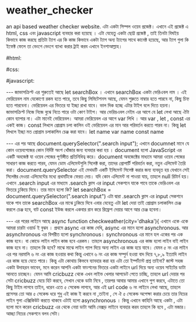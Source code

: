 # weather_checker
 an api based weather checker website.
 এটা একটা সিম্পল ওয়েব প্রজেক্ট। এখানে এই প্রজেক্ট এ html, css এবং javascript ব্যবহার করা হয়েছে । 
 এটা যেহেতু একটা ছোট্ট প্রজেক্ট , তাই তিনটা বিষইয় কিভাবে কাজ করছে প্রতিটা ট্যাগ এর কি কাজ কিভাবে একটা ট্যাগ অন্য ট্যাগের সাথে কানেক্ট হয়েছে, আর ট্যাগ গুলা কি ইফেক্ট ফেলে তা ভেংগে ভেংগে ব্যাখা করার ট্রাই করব এখানে ইনশাআল্লাহ।

 #html:

 #css:

 #javascript:
 
 --- জাভাসক্রিপ্ট এর শুরুতেই আছে let searchBox । এখানে  searchBox একটা ভেরিএবল নাম । এই ভেরিয়েবল নাম যেকোণো রকম হতে পারে, তবে কিছু লিমিটেশনস আছে, যেমন শুরুতে নাম্বার হতে পারবে না, কিছু চিহ্ন হতে পারবেনা। ভেরিয়েবল এর ভিতরে যা ইচ্ছা রাখা যাবে। ভাল দিক হচ্ছে এটার  টাইপ বলে দিতে হয়না। জাভাসক্রিপ্ট নিজে নিজে বুঝে নিতে পারে ওটা কোণ টাইপ।
 আর ভেরিয়এবল নেইম এর আগে যে let লেখা আছে ঐটা কোন ব্যাপার না। এটা মানেই ভেরিয়েবল। আমরা ভেরিয়েবল এর আগে var লিখি ।  আর var , let , const এর একই কাজ। const লিখলে প্রোগ্রাম চলা কালিন ওই ভেরিয়েবল এর মান আর পরিবর্তন করতে পারব না। কিন্তু let লিখলে ইচ্ছা মত প্রোগ্রাম চলাকালিন চেঞ্জ করা যাবে।
let name
var name
const name

--- এর পর আছে document.querySelector(".search input");
এখানে documnet মানে যে কোন ওয়েবপেজের কোন নির্দিষ্ট অংশ খোঁজার জন্য  ব্যবহার করা হয় । document হলো JavaScript এর একটি অবজেক্ট যা ওয়েব পেজের পূর্ণাঙ্গীত প্রতিনিধিত্ব করে। document অবজেক্টের মাধ্যমে আমরা  ওয়েব পেজের সাধারণ কাজ করতে পারব, যেমন ডোম এলিমেন্টগুলি সিলেক্ট করা, তাদের প্রোপার্টি পরিবর্তন করা, নতুন এলিমেন্ট তৈরি করা।
document.querySelector এই মেথডটি একটি ইলিমেন্ট সিলেক্ট করার জন্য ব্যবহৃত হয় যেখানে সেই সিলেক্টর দেওয়া এলিমেন্টের মধ্যে প্রথমটিকে ফেরত দেয়। যদি কোন এলিমেন্ট না পাওয়া যায়, তাহলে null রিটার্ন হয়।
এখানে .search input এর মাধ্যমে .search ক্লাস এর input সেকশনে যাকে পাবে তাকে ভেরিএবল এর ভিতরে ঢুকিয়ে দিবে। 
তার মানে হলো কি? let searchBox = document.querySelector(".search input") এটা দ্বারা  .search ক্লাস এর input সেকশনে যাকে পাব তাকে searchBox এর মাঝে ঢুকিয়ে দিবে 
এবার যেহেতু এটা let দেয়া তাই প্রোগ্রাম চলাকালিন চেঞ্জ করলে চেঞ্জ হবে, বাট const ইউজ করলে একবার রান করে রিফ্রেশ দেয়ার আগে আর চেঞ্জ হবেনা।

--- এর পরের  লাইনে আছে async function checkweather(city='dhaka'){
এখানে একে একে আমরা চারটা ওয়ার্ড ই বুঝব । 
প্রথমে async এর কাজ দেখি, async এর মানে হলো asynchronous. আর asynchronous এর বিপরীত হলো synchronous। 
synchronous এর মানে হল একের পর এক কাজ হবে। বা কোডে লাইন লাইন কাজ হবে এরকম। তাহলে asynchronous এর কাজ হলো লাইন বাই লাইন কাজ হবে না। তাহলে কি হবে? মাঝে মাঝে লাইন গ্যাপ দিয়ে অন্য লাইন এর কাজ হয়ে যাবে। যেমন ৫ নং এর লাইন এর পর নরমালি ৬ নং এর কাজ হওয়ার কথা কিন্তু এখানে ৬ নং এর কাজ সম্পুর্ন হওয়া বাদ দিয়ে ৭,৮,৯ ইত্যাদি লাইন এর কাজ হয়ে যেতে পারে। 
কিন্তু এটা কোথায় কিভবে ব্যাবহার করা হয় এটা তো ইম্পর্ট্যান্ট প্রশ্ন তাইনা? জাস্ট সহজ একটা উদাহরন ভাবেন, মনে করেন আপনি একটা ফাংশনের ভিতরে একটা লাইনে url দিয়ে অন্য ওয়েব সাইটের ডাটা আনতে চাচ্ছেন। যেমন আমি cricbuzz থেকে এখন লাইভ খেলার আপডেট পেতে চাচ্ছি, তাহলে url দেয়ার পর সেটা cricbuzz যেয়ে হিট করবে, সেখান থেকে ডাটা নিবে , তারপর আবার আমার এখানে পুশ করবে, এটাতে তো কিছু টাইম লাগবে তাইন, ধরেন এতে ৫ সেকেন্ড লাগবে, আর এই url code ৬ নং লাইনে লেখা আছে, তাহলে প্রসেসর তো আর ৫ সেকেন্ড ধরে শুধু এই কাজ ই করবে না ,তাইনা , সে ঐ ৫ সেকেন্ড অপেক্ষা করার চেয়ে তার নিচের লাইন গুলা এক্সিকিউট করতে থাকবে এটাই হলো asynchronous । কিন্তু এখানে কাহিনি আছে একটা , এটা হলো মনে করেন cricbuzz এর থেকে নেয়া ডাটা আমি নেক্সড় লাইনে ব্যবহার করব তাহলে কি হবে , এটা মজার। আচ্ছা নিচের সেকশনে বলব সেটা। 
